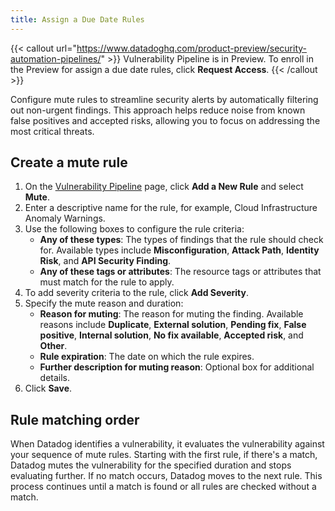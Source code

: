 ```yaml
---
title: Assign a Due Date Rules
---
```


{{< callout url="https://www.datadoghq.com/product-preview/security-automation-pipelines/" >}}
  Vulnerability Pipeline is in Preview. To enroll in the Preview for assign a due date rules, click <strong>Request Access</strong>.
{{< /callout >}} 

Configure mute rules to streamline security alerts by automatically filtering out non-urgent findings. This approach helps reduce noise from known false positives and accepted risks, allowing you to focus on addressing the most critical threats.

## Create a mute rule

1. On the [Vulnerability Pipeline][2] page, click **Add a New Rule** and select **Mute**.
1. Enter a descriptive name for the rule, for example, Cloud Infrastructure Anomaly Warnings.
1. Use the following boxes to configure the rule criteria:
    - **Any of these types**: The types of findings that the rule should check for. Available types include **Misconfiguration**, **Attack Path**, **Identity Risk**, and **API Security Finding**.
    - **Any of these tags or attributes**: The resource tags or attributes that must match for the rule to apply.
1. To add severity criteria to the rule, click **Add Severity**.
1. Specify the mute reason and duration:
    - **Reason for muting**: The reason for muting the finding. Available reasons include **Duplicate**, **External solution**, **Pending fix**, **False positive**, **Internal solution**, **No fix available**, **Accepted risk**, and **Other**.
    - **Rule expiration**: The date on which the rule expires. 
    - **Further description for muting reason**: Optional box for additional details.
1. Click **Save**.

## Rule matching order

When Datadog identifies a vulnerability, it evaluates the vulnerability against your sequence of mute rules. Starting with the first rule, if there's a match, Datadog mutes the vulnerability for the specified duration and stops evaluating further. If no match occurs, Datadog moves to the next rule. This process continues until a match is found or all rules are checked without a match.

[2]: https://app.datadoghq.com/security/configuration/pipeline-vulnerability
